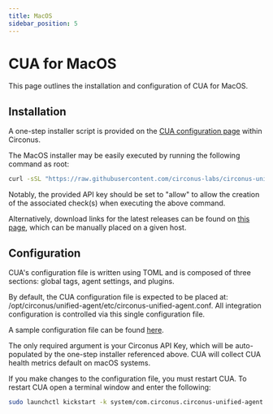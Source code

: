 ```yaml
---
title: MacOS
sidebar_position: 5
---
```


# CUA for MacOS

This page outlines the installation and configuration of CUA for MacOS.

## Installation

A one-step installer script is provided on the [CUA configuration page](https://login.circonus.com/?whereTo=%2Fagents%3Ftype%3Dhttptrap%3Acua%23documentation_panel) within Circonus.

The MacOS installer may be easily executed by running the following command as root:

```bash
curl -sSL "https://raw.githubusercontent.com/circonus-labs/circonus-unified-agent/master/install/install_macos.sh" | bash -s -- --key <circonus api key>
```

Notably, the provided API key should be set to "allow" to allow the creation of the associated check(s) when executing the above command.

Alternatively, download links for the latest releases can be found on [this page](https://github.com/circonus-labs/circonus-unified-agent/releases/latest), which can be manually placed on a given host.

## Configuration

CUA's configuration file is written using TOML and is composed of three sections: global tags, agent settings, and plugins.

By default, the CUA configuration file is expected to be placed at: /opt/circonus/unified-agent/etc/circonus-unified-agent.conf. All integration configuration is controlled via this single configuration file.

A sample configuration file can be found [here](https://github.com/circonus-labs/circonus-unified-agent/blob/master/etc/example-circonus-unified-agent.conf).

The only required argument is your Circonus API Key, which will be auto-populated by the one-step installer referenced above. CUA will collect CUA health metrics default on macOS systems.

If you make changes to the configuration file, you must restart CUA. To restart CUA open a terminal window and enter the following:

```bash
sudo launchctl kickstart -k system/com.circonus.circonus-unified-agent
```
